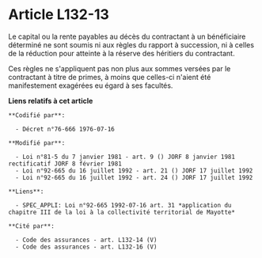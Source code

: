 # Article L132-13

Le capital ou la rente payables au décès du contractant à un bénéficiaire déterminé ne sont soumis ni aux règles du rapport à
succession, ni à celles de la réduction pour atteinte à la réserve des héritiers du contractant.

Ces règles ne s'appliquent pas non plus aux sommes versées par le contractant à titre de primes, à moins que celles-ci
n'aient été manifestement exagérées eu égard à ses facultés.

**Liens relatifs à cet article**

	**Codifié par**:

	  - Décret n°76-666 1976-07-16

	**Modifié par**:

	  - Loi n°81-5 du 7 janvier 1981 - art. 9 () JORF 8 janvier 1981 rectificatif JORF 8 février 1981
	  - Loi n°92-665 du 16 juillet 1992 - art. 21 () JORF 17 juillet 1992
	  - Loi n°92-665 du 16 juillet 1992 - art. 24 () JORF 17 juillet 1992

	**Liens**:

	  - SPEC_APPLI: Loi n°92-665 1992-07-16 art. 31 *application du chapitre III de la loi à la collectivité territorial de Mayotte*

	**Cité par**:

	  - Code des assurances - art. L132-14 (V)
	  - Code des assurances - art. L132-16 (V)
